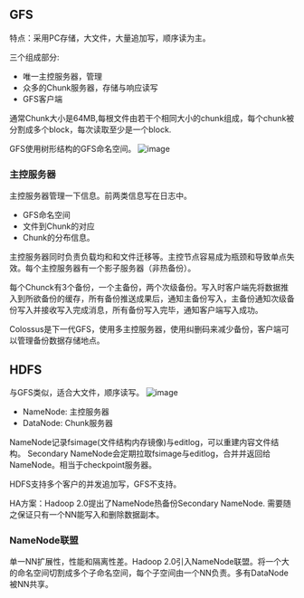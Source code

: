 <!--
title: 大数据日知录 - 分布式文件系统 - 1
date: 2017-01-11 17:53:45
tags:
- Big Data
- GFS
- HDFS
-->
## GFS
特点：采用PC存储，大文件，大量追加写，顺序读为主。

三个组成部分:
- 唯一主控服务器，管理
- 众多的Chunk服务器，存储与响应读写
- GFS客户端

通常Chunk大小是64MB,每根文件由若干个相同大小的chunk组成，每个chunk被分割成多个block，每次读取至少是一个block. 
<!-- more -->

GFS使用树形结构的GFS命名空间。
![image](http://redundancy-and-recovery-saas.wikispaces.asu.edu/file/view/gfs.png/282503792/gfs.png)

### 主控服务器
主控服务器管理一下信息。前两类信息写在日志中。
- GFS命名空间
- 文件到Chunk的对应
- Chunk的分布信息。

主控服务器同时负责负载均和和文件迁移等。主控节点容易成为瓶颈和导致单点失效。每个主控服务器有一个影子服务器（非热备份）。


每个Chunck有3个备份，一个主备份，两个次级备份。写入时客户端先将数据推入到所欲备份的缓存，所有备份推送成果后，通知主备份写入，主备份通知次级备份写入并接收写入完成消息，所有备份写入完毕，通知客户端写入成功。

Colossus是下一代GFS，使用多主控服务器，使用纠删码来减少备份，客户端可以管理备份数据存储地点。

## HDFS
与GFS类似，适合大文件，顺序读写。
![image](https://hadoop.apache.org/docs/r1.2.1/images/hdfsarchitecture.gif)
- NameNode: 主控服务器
- DataNode: Chunk服务器
 
NameNode记录fsimage(文件结构内存镜像)与editlog，可以重建内容文件结构。 Secondary NameNode会定期拉取fsimage与editlog，合并并返回给NameNode。相当于checkpoint服务器。

HDFS支持多个客户的并发追加写，GFS不支持。

HA方案：Hadoop 2.0提出了NameNode热备份Secondary NameNode. 需要随之保证只有一个NN能写入和删除数据副本。

### NameNode联盟
单一NN扩展性，性能和隔离性差。Hadoop 2.0引入NameNode联盟。将一个大的命名空间切割成多个子命名空间，每个子空间由一个NN负责。多有DataNode被NN共享。
